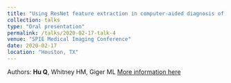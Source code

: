 ```yaml
---
title: "Using ResNet feature extraction in computer-aided diagnosis of breast cancer on 927 lesions imaged with multiparametric MRI"
collection: talks
type: "Oral presentation"
permalink: /talks/2020-02-17-talk-4
venue: "SPIE Medical Imaging Conference"
date: 2020-02-17
location: "Houston, TX"
---
```


Authors: <strong>Hu Q</strong>, Whitney HM, Giger ML
[More information here](https://www.spiedigitallibrary.org/conference-proceedings-of-spie/11314/1131411/Using-ResNet-feature-extraction-in-computer-aided-diagnosis-of-breast/10.1117/12.2548872.short?SSO=1)
